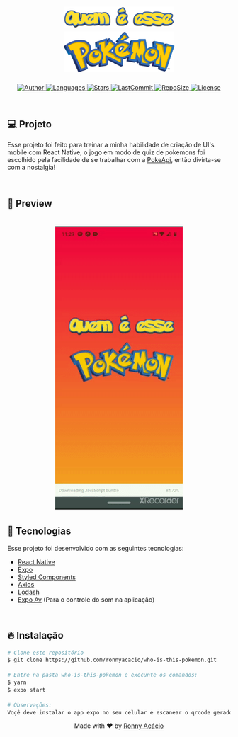 <h1 align="center">
  <img alt="Who is this pokemon" title="#delicinha" src=".github/title.png" width="250px" />
  <br/>
  <img alt="Who is this pokemon" title="#delicinha" src=".github/pokemon-logo.png" width="250px" />
</h1>

<p align="center">
  <a href="https://github.com/ronnyacacio">
    <img alt="Author" src="https://img.shields.io/badge/author-ronnyacacio-F50045?style=flat-square">
  </a>

  <a href="#">
    <img alt="Languages" src="https://img.shields.io/github/languages/count/ronnyacacio/who-is-this-pokemon?color=F50045&style=flat-square">
  </a>

  <a href="https://github.com/ronnyacacio/who-is-this-pokemon/stargazers">
    <img alt="Stars" src="https://img.shields.io/github/stars/ronnyacacio/who-is-this-pokemon?color=F50045&style=flat-square">
  </a>

  <a href="https://github.com/ronnyacacio/who-is-this-pokemon/commits/master">
    <img alt="LastCommit" src="https://img.shields.io/github/last-commit/ronnyacacio/who-is-this-pokemon?color=F50045&style=flat-square">
  </a>

  <a href="#">
    <img alt="RepoSize" src="https://img.shields.io/github/repo-size/ronnyacacio/who-is-this-pokemon?color=F50045&style=flat-square">
  </a>

  <a href="https://github.com/ronnyacacio/who-is-this-pokemon/blob/master/LICENSE.md">
    <img alt="License" src="https://img.shields.io/badge/license-MIT-brightgreen?color=F50045&style=flat-square">
  </a>
</p>

<br />

## 💻 Projeto

Esse projeto foi feito para treinar a minha habilidade de criação de UI's mobile com React Native, o jogo em modo de quiz de pokemons foi escolhido pela facilidade de se trabalhar com a [PokeApi](https://pokeapi.co), então divirta-se com a nostalgia!

<br />

## 📱 Preview

<h1 align="center">
    <img src=".github/pokemon.gif" />
</h1>

## 🚀 Tecnologias

Esse projeto foi desenvolvido com as seguintes tecnologias:

- [React Native](https://facebook.github.io/react-native/)
- [Expo](https://expo.io/)
- [Styled Components](https://styled-components.com/)
- [Axios](https://github.com/axios/axios)
- [Lodash](https://lodash.com/)
- [Expo Av](https://docs.expo.io/versions/latest/sdk/av/) (Para o controle do som na aplicação)

<br />

## 🔥 Instalação

```bash
# Clone este repositório
$ git clone https://github.com/ronnyacacio/who-is-this-pokemon.git

# Entre na pasta who-is-this-pokemon e execunte os comandos:
$ yarn
$ expo start

# Observações:
Voçê deve instalar o app expo no seu celular e escanear o qrcode gerado
```

<p align="center">
  Made with ❤ by <a href="https://www.linkedin.com/in/ronnyacacio/"> Ronny Acácio </a>
</p>
